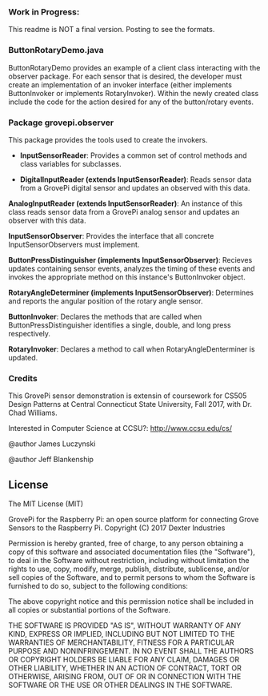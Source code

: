 

### Work in Progress:  
This readme is NOT a final version.  Posting to see the formats.

### ButtonRotaryDemo.java

ButtonRotaryDemo provides an example of a client class interacting with the observer package.  For each sensor that is desired,
the developer must create an implementation of an invoker interface (either implements ButtonInvoker or implements RotaryInvoker).
Within the newly created class include the code for the action desired for any of the button/rotary events.




### Package grovepi.observer

This package provides the tools used to create the invokers.  
* **InputSensorReader**: Provides a common set of control methods and class variables for subclasses.

* **DigitalInputReader (extends InputSensorReader)**: Reads sensor data from a GrovePi digital sensor and updates an observed with this data.

**AnalogInputReader (extends InputSensorReader)**:  An instance of this class reads sensor data from a GrovePi analog sensor and updates an observer with this data.

**InputSensorObserver**: Provides the interface that all concrete InputSensorObservers must implement.

**ButtonPressDistinguisher (implements InputSensorObserver)**: Recieves updates containing sensor events, analyzes the timing of these events and invokes the appropriate method on this instance's ButtonInvoker object.

**RotaryAngleDeterminer (implements InputSensorObserver)**: Determines and reports the angular position of the rotary angle sensor.  

**ButtonInvoker**: Declares the methods that are called when ButtonPressDistinguisher identifies a single, double, and long press respectively.

**RotaryInvoker**: Declares a method to call when RotaryAngleDenterminer is updated.


### Credits

This GrovePi sensor demonstration is extensin of coursework for CS505 Design Patterns at Central Connecticut State University,
Fall 2017, with Dr. Chad Williams.

Interested in Computer Science at CCSU?:  http://www.ccsu.edu/cs/

@author James Luczynski

@author Jeff Blankenship

## License

The MIT License (MIT)

GrovePi for the Raspberry Pi: an open source platform for connecting Grove Sensors to the Raspberry Pi.
Copyright (C) 2017  Dexter Industries

Permission is hereby granted, free of charge, to any person obtaining a copy
of this software and associated documentation files (the "Software"), to deal
in the Software without restriction, including without limitation the rights
to use, copy, modify, merge, publish, distribute, sublicense, and/or sell
copies of the Software, and to permit persons to whom the Software is
furnished to do so, subject to the following conditions:

The above copyright notice and this permission notice shall be included in
all copies or substantial portions of the Software.

THE SOFTWARE IS PROVIDED "AS IS", WITHOUT WARRANTY OF ANY KIND, EXPRESS OR
IMPLIED, INCLUDING BUT NOT LIMITED TO THE WARRANTIES OF MERCHANTABILITY,
FITNESS FOR A PARTICULAR PURPOSE AND NONINFRINGEMENT. IN NO EVENT SHALL THE
AUTHORS OR COPYRIGHT HOLDERS BE LIABLE FOR ANY CLAIM, DAMAGES OR OTHER
LIABILITY, WHETHER IN AN ACTION OF CONTRACT, TORT OR OTHERWISE, ARISING FROM,
OUT OF OR IN CONNECTION WITH THE SOFTWARE OR THE USE OR OTHER DEALINGS IN
THE SOFTWARE.
